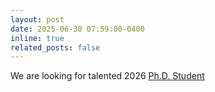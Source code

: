 ```yaml
---
layout: post
date: 2025-06-30 07:59:00-0400
inline: true
related_posts: false
---
```


We are looking for talented 2026 [Ph.D. Student](mailto:shaojing@pjlab.org.cn)